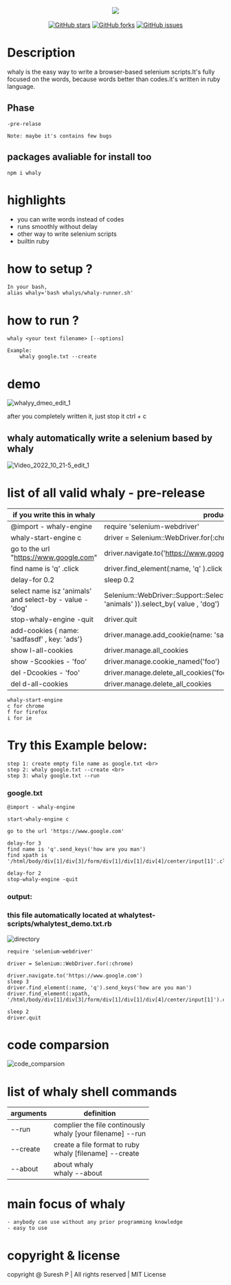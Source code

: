 

<div align="center">

<img src="https://user-images.githubusercontent.com/112636345/197125026-49d38ff2-07e9-4f53-ac38-3df5dd6746ea.png">
<br>
<br>
<a href="https://github.com/sureshpandiyan1/whaly/stargazers"><img alt="GitHub stars" src="https://img.shields.io/github/stars/sureshpandiyan1/whaly"></a>
<a href="https://github.com/sureshpandiyan1/whaly/network"><img alt="GitHub forks" src="https://img.shields.io/github/forks/sureshpandiyan1/whaly"></a>
<a href="https://github.com/sureshpandiyan1/whaly//issues"><img alt="GitHub issues" src="https://img.shields.io/github/issues/sureshpandiyan1/whaly"></a>
</div>

# Description

whaly is the easy way to write a browser-based selenium scripts.It's fully focused on the words,
because words better than codes.it's written in ruby language.

## Phase
    -pre-relase
    
    Note: maybe it's contains few bugs
    
## packages avaliable for install too
    npm i whaly
    
    
# highlights
- you can write words instead of codes
- runs smoothly without delay
- other way to write selenium scripts
- builtin ruby


# how to setup ?

    In your bash,
    alias whaly='bash whalys/whaly-runner.sh'


# how to run ?
    
    whaly <your text filename> [--options]
    
    Example:
        whaly google.txt --create


# demo

![whalyy_dmeo_edit_1](https://user-images.githubusercontent.com/112636345/197121916-ba5e7884-0078-417b-9929-4824d0f9e67c.gif)

after you completely written it, just stop it ctrl + c

## whaly automatically write a selenium based by whaly
![Video_2022_10_21-5_edit_1](https://user-images.githubusercontent.com/112636345/197127611-9c892735-b975-4f49-8afa-bce644bb8b51.gif)

# list of all valid whaly - pre-release

| if you write this in whaly                              | produce                                                                                                     |
|---------------------------------------------------------|-------------------------------------------------------------------------------------------------------------|
| @import - whaly-engine                                  | require 'selenium-webdriver'                                                                                |
| whaly-start-engine c                                    | driver = Selenium::WebDriver.for(:chrome)                                                                   |
| go to the url "https://www.google.com"                  | driver.navigate.to('https://www.google.com')                                                                |
| find name is 'q' .click                                 | driver.find_element(:name, 'q' ).click                                                                      |
| delay-for 0.2                                           | sleep 0.2                                                                                                   |
| select name isz 'animals' and select-by - value - 'dog' | Selenium::WebDriver::Support::Select.new(driver.find_element(:name,  'animals' )).select_by( value , 'dog') |
| stop-whaly-engine -quit                                 | driver.quit                                                                                                 |
| add-cookies { name: 'sadfasdf' , key: 'ads'}            | driver.manage.add_cookie(name:  'sadfasdf',key:  'ads')                                                     |
| show l-all-cookies                                      | driver.manage.all_cookies                                                                                   |
| show -Scookies - 'foo'                                  | driver.manage.cookie_named('foo')                                                                           |
| del -Dcookies  - 'foo'                                  | driver.manage.delete_all_cookies('foo')                                                                     |
| del d-all-cookies                                       | driver.manage.delete_all_cookies                                                                            |

    whaly-start-engine 
    c for chrome
    f for firefox
    i for ie


# Try this Example below:

    step 1: create empty file name as google.txt <br>
    step 2: whaly google.txt --create <br>
    step 3: whaly google.txt --run

### google.txt
```
@import - whaly-engine

start-whaly-engine c

go to the url 'https://www.google.com'

delay-for 3
find name is 'q'.send_keys('how are you man')
find xpath is '/html/body/div[1]/div[3]/form/div[1]/div[1]/div[4]/center/input[1]'.click

delay-for 2
stop-whaly-engine -quit
```
### output: 
### this file automatically located at whalytest-scripts/whalytest_demo.txt.rb

![directory](https://user-images.githubusercontent.com/112636345/197121966-edeb1210-190f-4c3f-847c-f6619e655d02.jpg)

```
require 'selenium-webdriver'

driver = Selenium::WebDriver.for(:chrome)

driver.navigate.to('https://www.google.com')
sleep 3
driver.find_element(:name, 'q').send_keys('how are you man')
driver.find_element(:xpath, '/html/body/div[1]/div[3]/form/div[1]/div[1]/div[4]/center/input[1]').click

sleep 2
driver.quit
```

# code comparsion

![code_comparsion](https://user-images.githubusercontent.com/112636345/197122004-dbddac85-91d9-4e05-89e3-5c6f2d266bf7.png)



# list of whaly shell commands

| arguments | definition                                                     |
|-----------|----------------------------------------------------------------|
| --run     | complier the file continously <br> whaly [your filename] --run |
| --create  | create a file format to ruby <br> whaly [filename] --create    |
| --about   | about whaly <br> whaly --about                                 |


# main focus of whaly
    - anybody can use without any prior programming knowledge
    - easy to use


# copyright & license

copyright @ Suresh P | All rights reserved | MIT License 
